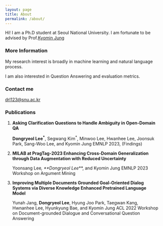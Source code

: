 ```yaml
---
layout: page
title: About
permalink: /about/
---
```


Hi! I am a Ph.D student at Seoul National University. I am fortunate to be advised by Prof.[Kyomin Jung](http://milab.snu.ac.kr/kjung/index.html)

### More Information

My research interest is broadly in machine learning and natural language process. 

I am also interested in Question Answering and evaluation metrics.

### Contact me

[drl123@snu.ac.kr](mailto:drl123@snu.ac.kr)

### Publications

1. **Asking Clarification Questions to Handle Ambiguity in Open-Domain QA**

   **Dongryeol Lee<sup>*</sup>**, Segwang Kim<sup>*</sup>, Minwoo Lee, Hwanhee Lee, Joonsuk Park, Sang-Woo Lee, and Kyomin Jung
   EMNLP 2023, (Findings)





3. **MILAB at PragTag-2023 Enhancing Cross-Domain Generalization through Data Augmentation with Reduced Uncertainty**

   Yoonsang Lee<sup>*</sup>, **Dongryeol Lee<sup>*</sup>**, and Kyomin Jung
   EMNLP 2023 Workshop on Argument Mining





5. **Improving Multiple Documents Grounded Goal-Oriented Dialog Systems via Diverse Knowledge Enhanced Pretrained Language Model**

   Yunah Jang, **Dongryeol Lee**, Hyung Joo Park, Taegwan Kang, Hwnanhee Lee, Hyunkyung Bae, and Kyomin Jung
   ACL 2022 Workshop on Document-grounded Dialogue and Conversational Question Answering
